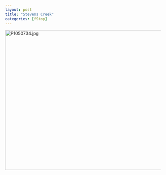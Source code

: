 ```yaml
---
layout: post
title: "Stevens Creek"
categories: [fStop]
---
```

<img alt="P1050734.jpg" src="http://www.botzilla.com/blog/pix2006/P1050734.jpg" width="807" height="454" border="0" />

<!--more-->

